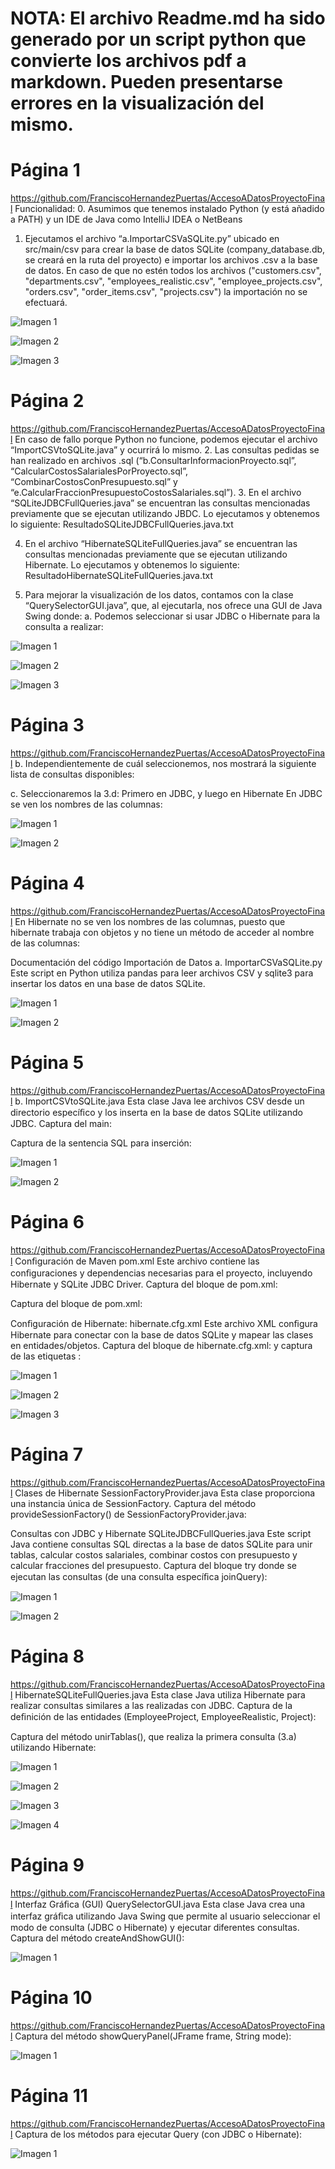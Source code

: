 # NOTA: El archivo Readme.md ha sido generado por un script python que convierte los archivos pdf a markdown. Pueden presentarse errores en la visualización del mismo.
# Página 1

https://github.com/FranciscoHernandezPuertas/AccesoADatosProyectoFinal 
Funcionalidad: 
0. Asumimos que tenemos instalado Python (y está añadido a PATH) y un IDE de Java 
como IntelliJ IDEA o NetBeans 
 
1. Ejecutamos el archivo “a.ImportarCSVaSQLite.py” ubicado en src/main/csv para crear 
la base de datos SQLite (company_database.db, se creará en la ruta del proyecto) e 
importar los archivos .csv a la base de datos. En caso de que no estén todos los 
archivos ("customers.csv", "departments.csv", "employees_realistic.csv", 
"employee_projects.csv", "orders.csv", "order_items.csv", "projects.csv") la 
importación no se efectuará. 
 
 


![Imagen 1](./Documentos/image_page1_0.jpeg)

![Imagen 2](./Documentos/image_page1_1.png)

![Imagen 3](./Documentos/image_page1_2.png)

# Página 2

https://github.com/FranciscoHernandezPuertas/AccesoADatosProyectoFinal 
En caso de fallo porque Python no funcione, podemos ejecutar el archivo 
“ImportCSVtoSQLite.java” y ocurrirá lo mismo. 
2. Las consultas pedidas se han realizado en archivos .sql 
(“b.ConsultarInformacionProyecto.sql”, “CalcularCostosSalarialesPorProyecto.sql”, 
“CombinarCostosConPresupuesto.sql” y 
“e.CalcularFraccionPresupuestoCostosSalariales.sql”). 
3. En el archivo “SQLiteJDBCFullQueries.java” se encuentran las consultas mencionadas 
previamente que se ejecutan utilizando JBDC. 
Lo ejecutamos y obtenemos lo siguiente: 
ResultadoSQLiteJDBCFullQueries.java.txt
 
4. En el archivo “HibernateSQLiteFullQueries.java” se encuentran las consultas 
mencionadas previamente que se ejecutan utilizando Hibernate. 
Lo ejecutamos y obtenemos lo siguiente: 
ResultadoHibernateSQLiteFullQueries.java.txt
 
5. Para mejorar la visualización de los datos, contamos con la clase 
“QuerySelectorGUI.java”, que, al ejecutarla, nos ofrece una GUI de Java Swing donde: 
a. Podemos seleccionar si usar JDBC o Hibernate para la consulta a realizar: 
 


![Imagen 1](./Documentos/image_page2_0.png)

![Imagen 2](./Documentos/image_page2_1.png)

![Imagen 3](./Documentos/image_page2_2.png)

# Página 3

https://github.com/FranciscoHernandezPuertas/AccesoADatosProyectoFinal 
b. Independientemente de cuál seleccionemos, nos mostrará la siguiente lista de 
consultas disponibles: 
 
c. Seleccionaremos la 3.d: Primero en JDBC, y luego en Hibernate 
En JDBC se ven los nombres de las columnas: 
 
 
 
 


![Imagen 1](./Documentos/image_page3_0.png)

![Imagen 2](./Documentos/image_page3_1.png)

# Página 4

https://github.com/FranciscoHernandezPuertas/AccesoADatosProyectoFinal 
En Hibernate no se ven los nombres de las columnas, puesto que hibernate 
trabaja con objetos y no tiene un método de acceder al nombre de las 
columnas:  
 
Documentación del código 
Importación de Datos 
a. ImportarCSVaSQLite.py 
Este script en Python utiliza pandas para leer archivos CSV y sqlite3 para insertar los datos en 
una base de datos SQLite. 
 


![Imagen 1](./Documentos/image_page4_0.png)

![Imagen 2](./Documentos/image_page4_1.jpeg)

# Página 5

https://github.com/FranciscoHernandezPuertas/AccesoADatosProyectoFinal 
b. ImportCSVtoSQLite.java 
Esta clase Java lee archivos CSV desde un directorio especíﬁco y los inserta en la base de datos 
SQLite utilizando JDBC. 
Captura del main: 
 
Captura de la sentencia SQL para inserción: 
 
 
 


![Imagen 1](./Documentos/image_page5_0.jpeg)

![Imagen 2](./Documentos/image_page5_1.jpeg)

# Página 6

https://github.com/FranciscoHernandezPuertas/AccesoADatosProyectoFinal 
Conﬁguración de Maven 
pom.xml 
Este archivo contiene las conﬁguraciones y dependencias necesarias para el proyecto, 
incluyendo Hibernate y SQLite JDBC Driver. 
Captura del bloque <dependencies> de pom.xml: 
 
Captura del bloque <repositories> de pom.xml: 
 
Conﬁguración de Hibernate: 
hibernate.cfg.xml 
Este archivo XML conﬁgura Hibernate para conectar con la base de datos SQLite y mapear las 
clases en entidades/objetos. 
Captura del bloque <session-factory> de hibernate.cfg.xml: y captura de las etiquetas 
<mapping class="..."/>: 
 


![Imagen 1](./Documentos/image_page6_0.png)

![Imagen 2](./Documentos/image_page6_1.png)

![Imagen 3](./Documentos/image_page6_2.jpeg)

# Página 7

https://github.com/FranciscoHernandezPuertas/AccesoADatosProyectoFinal 
Clases de Hibernate 
SessionFactoryProvider.java 
Esta clase proporciona una instancia única de SessionFactory. 
Captura del método provideSessionFactory() de SessionFactoryProvider.java: 
 
Consultas con JDBC y Hibernate 
SQLiteJDBCFullQueries.java 
Este script Java contiene consultas SQL directas a la base de datos SQLite para unir tablas, 
calcular costos salariales, combinar costos con presupuesto y calcular fracciones del 
presupuesto. 
Captura del bloque try donde se ejecutan las consultas (de una consulta especíﬁca joinQuery): 
 
 


![Imagen 1](./Documentos/image_page7_0.png)

![Imagen 2](./Documentos/image_page7_1.jpeg)

# Página 8

https://github.com/FranciscoHernandezPuertas/AccesoADatosProyectoFinal 
HibernateSQLiteFullQueries.java 
Esta clase Java utiliza Hibernate para realizar consultas similares a las realizadas con JDBC. 
Captura de la deﬁnición de las entidades (EmployeeProject, EmployeeRealistic, Project): 
 
  
Captura del método unirTablas(), que realiza la primera consulta (3.a) utilizando Hibernate: 
 
 
 


![Imagen 1](./Documentos/image_page8_0.png)

![Imagen 2](./Documentos/image_page8_1.jpeg)

![Imagen 3](./Documentos/image_page8_2.jpeg)

![Imagen 4](./Documentos/image_page8_3.jpeg)

# Página 9

https://github.com/FranciscoHernandezPuertas/AccesoADatosProyectoFinal 
Interfaz Gráﬁca (GUI) 
QuerySelectorGUI.java 
Esta clase Java crea una interfaz gráﬁca utilizando Java Swing que permite al usuario 
seleccionar el modo de consulta (JDBC o Hibernate) y ejecutar diferentes consultas. 
Captura del método createAndShowGUI(): 
 
 
 
 
 
 
 


![Imagen 1](./Documentos/image_page9_0.jpeg)

# Página 10

https://github.com/FranciscoHernandezPuertas/AccesoADatosProyectoFinal 
Captura del método showQueryPanel(JFrame frame, String mode): 
 


![Imagen 1](./Documentos/image_page10_0.jpeg)

# Página 11

https://github.com/FranciscoHernandezPuertas/AccesoADatosProyectoFinal 
Captura de los métodos para ejecutar Query (con JDBC o Hibernate): 
 


![Imagen 1](./Documentos/image_page11_0.png)

